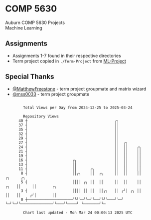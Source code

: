 # COMP 5630
Auburn COMP 5630 Projects  
Machine Learning

## Assignments
- Assignments 1-7 found in their respective directories
- Term project copied in `./Term-Project` from [ML-Project](https://github.com/wumphlett/ML-Project)

## Special Thanks
- [@MatthewFreestone](https://github.com/MatthewFreestone) - term project groupmate and matrix wizard
- [@mss0033](https://github.com/mss0033) - term project groupmate

```

        Total Views per Day from 2024-12-25 to 2025-03-24

        Repository Views
      40 ┼                                       ╭╮
      37 ┤                                       ││
      35 ┤                                       ││
      32 ┤                                       ││
      29 ┤                                       ││
      27 ┤                                       ││  ╭╮
      24 ┤                                       ││  ││    ╭╮
      21 ┤                                       ││  ││    ││
      19 ┤                                       ││  ││    ││
      16 ┤                    ╭╮                 ││  ││    ││
      13 ┤                    ││                 ││  ││    ││
      11 ┤                    ││      ╭╮         ││  ││    ││
       8 ┤                    ││╭╮    ││  ╭╮     ││  ││    ││                   ╭╮     ╭╮
       5 ┤                    ││││ ╭╮ ││  ││     ││  ││    ││              ╭╮   ││     ││       ╭╮
       3 ┤                    ││││ ││ ││  ││╭╮   ││ ╭╯│ ╭╮ ││              ││   ││    ╭╯│       ││
       0 ┼────────────────────╯╰╯╰─╯╰─╯╰──╯╰╯╰───╯╰─╯ ╰─╯╰─╯╰──────────────╯╰───╯╰────╯ ╰───────╯╰─

        Chart last updated - Mon Mar 24 00:00:13 2025 UTC
        
```
